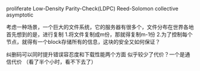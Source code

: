 proliferate
Low-Density Parity-Check(LDPC)
Reed-Solomon
collective
asymptotic

考虑一种场景，一个巨大的文件系统，它的服务器有很多个，文件分布在世界各地
首先想到的是，进行复制
1.将文件复制成m份，那就得复制m-1份
2.为了控制每个节点，就得有一个block存储所有的信息，这块的安全又如何保证？


纠删码可以同时提升错误容忍度和下载性能两个方面
似乎较少了代价？一个是通信代价 （看了半个小时，看不下去了）



